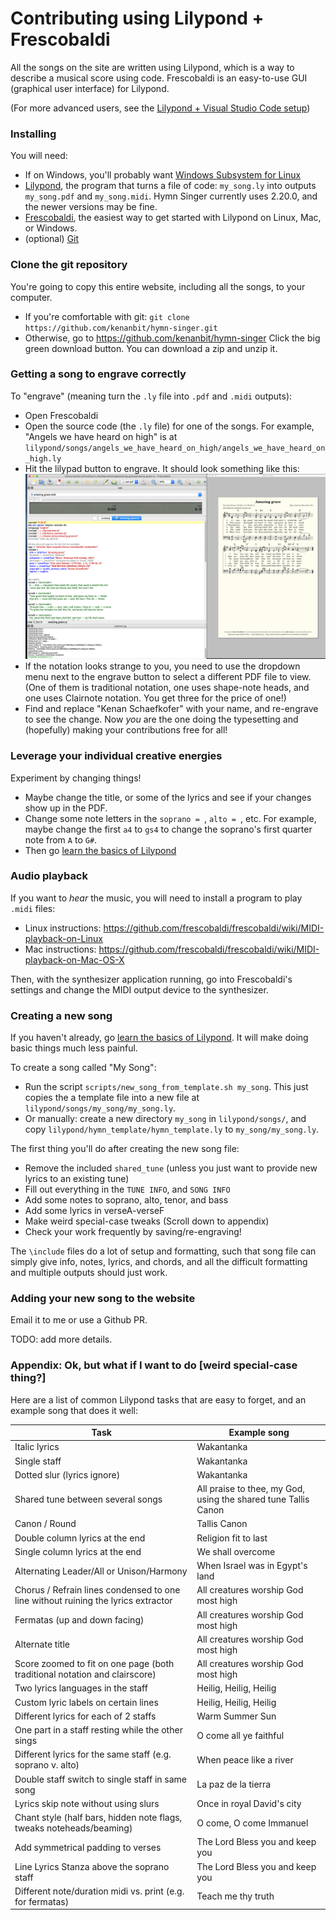 ---
---

# Contributing using Lilypond + Frescobaldi

All the songs on the site are written using Lilypond, which is a way to describe a musical score using code. Frescobaldi is an easy-to-use GUI (graphical user interface) for Lilypond.

(For more advanced users, see the [Lilypond + Visual Studio Code setup](vscode))

### Installing

You will need:
 - If on Windows, you'll probably want [Windows Subsystem for Linux](https://docs.microsoft.com/en-us/windows/wsl/install-win10)
 - [Lilypond](http://lilypond.org/download.html), the program that turns a file of code: `my_song.ly` into outputs `my_song.pdf` and `my_song.midi`. Hymn Singer currently uses 2.20.0, and the newer versions may be fine.
 - [Frescobaldi](https://frescobaldi.org/download), the easiest way to get started with Lilypond on Linux, Mac, or Windows.
 - (optional) [Git](https://git-scm.com/downloads)

### Clone the git repository

You're going to copy this entire website, including all the songs, to your computer.
- If you're comfortable with git: `git clone https://github.com/kenanbit/hymn-singer.git`
- Otherwise, go to <https://github.com/kenanbit/hymn-singer> Click the big green download button. You can download a zip and unzip it.

### Getting a song to engrave correctly

To "engrave" (meaning turn the `.ly` file into `.pdf` and `.midi` outputs):
- Open Frescobaldi
- Open the source code (the `.ly` file) for one of the songs. For example, "Angels we have heard on high" is at `lilypond/songs/angels_we_have_heard_on_high/angels_we_have_heard_on_high.ly`
- Hit the lilypad button to engrave. It should look something like this:
![Frescobaldi screenshot](assets/img/frescobaldi-screenshot.png)
- If the notation looks strange to you, you need to use the dropdown menu next to the engrave button to select a different PDF file to view. (One of them is traditional notation, one uses shape-note heads, and one uses Clairnote notation. You get three for the price of one!)
- Find and replace "Kenan Schaefkofer" with your name, and re-engrave to see the change. Now _you_ are the one doing the typesetting and (hopefully) making your contributions free for all!

### Leverage your individual creative energies

Experiment by changing things!
- Maybe change the title, or some of the lyrics and see if your changes show up in the PDF.
- Change some note letters in the `soprano = `, `alto = `, etc. For example, maybe change the first `a4` to `gs4` to change the soprano's first quarter note from `A` to `G#`.
- Then go [learn the basics of Lilypond](https://lilypond.org/doc/v2.20/Documentation/learning/simple-notation)

### Audio playback

If you want to _hear_ the music, you will need to install a program to play `.midi` files:
 - Linux instructions: <https://github.com/frescobaldi/frescobaldi/wiki/MIDI-playback-on-Linux>
 - Mac instructions: <https://github.com/frescobaldi/frescobaldi/wiki/MIDI-playback-on-Mac-OS-X>

Then, with the synthesizer application running, go into Frescobaldi's settings and change the MIDI output device to the synthesizer.

### Creating a new song

If you haven't already, go [learn the basics of Lilypond](https://lilypond.org/doc/v2.20/Documentation/learning/simple-notation). It will make doing basic things much less painful.

To create a song called "My Song":
* Run the script `scripts/new_song_from_template.sh my_song`. This just copies the a template file into a new file at `lilypond/songs/my_song/my_song.ly`.
* Or manually: create a new directory `my_song` in `lilypond/songs/`, and copy `lilypond/hymn_template/hymn_template.ly` to `my_song/my_song.ly`.

The first thing you'll do after creating the new song file:
* Remove the included `shared_tune` (unless you just want to provide new lyrics to an existing tune)
* Fill out everything in the `TUNE INFO`, and `SONG INFO`
* Add some notes to soprano, alto, tenor, and bass
* Add some lyrics in verseA-verseF
* Make weird special-case tweaks (Scroll down to appendix)
* Check your work frequently by saving/re-engraving!

The `\include` files do a lot of setup and formatting, such that song file can simply give info, notes, lyrics, and chords, and all the difficult formatting and multiple outputs should just work.

### Adding your new song to the website

Email it to me or use a Github PR.

TODO: add more details.

### Appendix: Ok, but what if I want to do [weird special-case thing?]

Here are a list of common Lilypond tasks that are easy to forget, and an example song that does it well:

| Task      | Example song |
| ----------- | ----------- |
| Italic lyrics | Wakantanka |
| Single staff | Wakantanka |
| Dotted slur (lyrics ignore) | Wakantanka |
| Shared tune between several songs | All praise to thee, my God, using the shared tune Tallis Canon |
| Canon / Round | Tallis Canon |
| Double column lyrics at the end | Religion fit to last |
| Single column lyrics at the end | We shall overcome |
| Alternating Leader/All or Unison/Harmony | When Israel was in Egypt's land |
| Chorus / Refrain lines condensed to one line without ruining the lyrics extractor | All creatures worship God most high |
| Fermatas (up and down facing) | All creatures worship God most high |
| Alternate title | All creatures worship God most high |
| Score zoomed to fit on one page (both traditional notation and clairscore) | All creatures worship God most high |
| Two lyrics languages in the staff | Heilig, Heilig, Heilig |
| Custom lyric labels on certain lines | Heilig, Heilig, Heilig |
| Different lyrics for each of 2 staffs | Warm Summer Sun |
| One part in a staff resting while the other sings | O come all ye faithful |
| Different lyrics for the same staff (e.g. soprano v. alto) | When peace like a river |
| Double staff switch to single staff in same song | La paz de la tierra |
| Lyrics skip note without using slurs | Once in royal David's city |
| Chant style (half bars, hidden note flags, tweaks noteheads/beaming) | O come, O come Immanuel |
| Add symmetrical padding to verses | The Lord Bless you and keep you |
| Line Lyrics Stanza above the soprano staff | The Lord Bless you and keep you |
| Different note/duration midi vs. print (e.g. for fermatas) | Teach me thy truth |